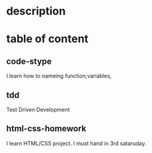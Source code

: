 # description


# table of content


## code-stype
I learn how to nameing function,variables,

## tdd
Test Driven Development


## html-css-homework
I learn HTML/CSS project.
I must hand in 3rd sataruday.